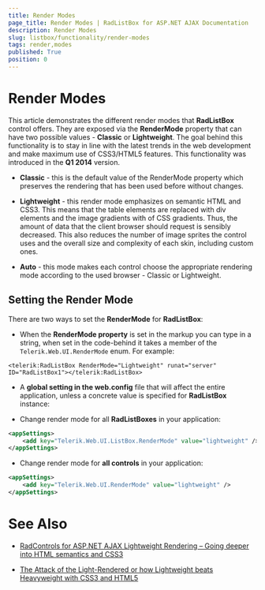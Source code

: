```yaml
---
title: Render Modes
page_title: Render Modes | RadListBox for ASP.NET AJAX Documentation
description: Render Modes
slug: listbox/functionality/render-modes
tags: render,modes
published: True
position: 0
---
```


# Render Modes

This article demonstrates the different render modes that **RadListBox** control offers. They are exposed via the **RenderMode** property that can have two possible values - **Classic** or **Lightweight**. The goal behind this functionality is to stay in line with the latest trends in the web development and make maximum use of CSS3/HTML5 features. This functionality was introduced in the **Q1 2014** version.

* **Classic** - this is the default value of the RenderMode property which preserves the rendering that has been used before without changes.

* **Lightweight** - this render mode emphasizes on semantic HTML and CSS3. This means that the table elements are replaced with div elements and the image gradients with of CSS gradients. Thus, the amount of data that the client browser should request is sensibly decreased. This also reduces the number of image sprites the control uses and the overall size and complexity of each skin, including custom ones.

* **Auto** - this mode makes each control choose the appropriate rendering mode according to the used browser - Classic or Lightweight.

## Setting the Render Mode

There are two ways to set the **RenderMode** for **RadListBox**:

* When the **RenderMode property** is set in the markup you can type in a string, when set in the code-behind it takes a member of the `Telerik.Web.UI.RenderMode` enum. For example:

````ASPNET
<telerik:RadListBox RenderMode="Lightweight" runat="server" ID="RadListBox1"></telerik:RadListBox>
````

* A **global setting in the web.config** file that will affect the entire application, unless a concrete value is specified for **RadListBox** instance:

* Change render mode for all **RadListBoxes** in your application:

````XML
<appSettings>
	<add key="Telerik.Web.UI.ListBox.RenderMode" value="lightweight" />
</appSettings>
````

* Change render mode for **all controls** in your application:

````XML
<appSettings>
	<add key="Telerik.Web.UI.RenderMode" value="lightweight" />
</appSettings>
````

# See Also

 * [RadControls for ASP.NET AJAX Lightweight Rendering – Going deeper into HTML semantics and CSS3](https://www.telerik.com/blogs/radcontrols-for-asp.net-ajax-lightweight-rendering-semantic-html-and-css3)

 * [The Attack of the Light-Rendered or how Lightweight beats Heavyweight with CSS3 and HTML5](https://blogs.telerik.com/aspnet-ajax/posts/13-06-13/attack-of-the-light-rendered-css3-and-html5-win)

